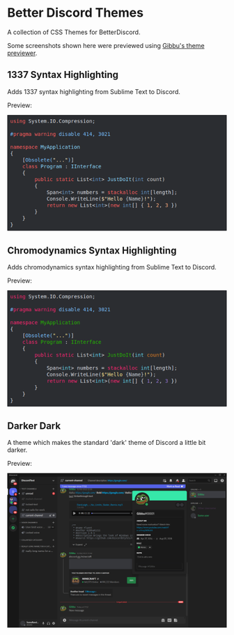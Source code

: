 # Better Discord Themes
A collection of CSS Themes for BetterDiscord.

Some screenshots shown here were previewed using [Gibbu's theme previewer](https://gibbu.github.io/ThemePreview/).

## 1337 Syntax Highlighting
Adds 1337 syntax highlighting from Sublime Text to Discord.

Preview:

![1337 Preview](/screenshots/syntax_hl_1337.png)

## Chromodynamics Syntax Highlighting
Adds chromodynamics syntax highlighting from Sublime Text to Discord.

Preview:

![Chromodynamics Preview](/screenshots/syntax_hl_chromodynamics.png)

## Darker Dark

A theme which makes the standard 'dark' theme of Discord a little bit darker.

Preview:

![Darker Dark Preview](/screenshots/theme_darker_dark.png)

